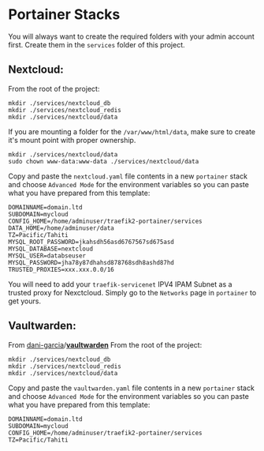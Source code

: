 
# Portainer Stacks

You will always want to create the required folders with your admin account first.
Create them in the `services` folder of this project.

## Nextcloud:
From the root of the project:
```shell
mkdir ./services/nextcloud_db
mkdir ./services/nextcloud_redis
mkdir ./services/nextcloud/data
```

If you are mounting a folder for the `/var/www/html/data`, make sure to create it's mount point with proper ownership.
```shell
mkdir ./services/nextcloud/data
sudo chown www-data:www-data ./services/nextcloud/data
```

Copy and paste the `nextcloud.yaml` file contents in a new `portainer` stack and choose `Advanced Mode` for the environment variables so you can paste what you have prepared from this template:

```
DOMAINNAME=domain.ltd
SUBDOMAIN=mycloud
CONFIG_HOME=/home/adminuser/traefik2-portainer/services
DATA_HOME=/home/adminuser/data
TZ=Pacific/Tahiti
MYSQL_ROOT_PASSWORD=jkahsdh56asd6767567sd675asd
MYSQL_DATABASE=nextcloud
MYSQL_USER=databseuser
MYSQL_PASSWORD=jha78y87dhahsd878768sdh8ashd87hd
TRUSTED_PROXIES=xxx.xxx.0.0/16
```
You will need to add your `traefik-servicenet` IPV4 IPAM Subnet as a trusted proxy for Nexctcloud. Simply go to the `Networks` page in `portainer` to get yours.

## Vaultwarden:

From [dani-garcia](https://github.com/dani-garcia)/**[vaultwarden](https://github.com/dani-garcia/vaultwarden)**
From the root of the project:
```shell
mkdir ./services/nextcloud_db
mkdir ./services/nextcloud_redis
mkdir ./services/nextcloud/data
```

Copy and paste the `vaultwarden.yaml` file contents in a new `portainer` stack and choose `Advanced Mode` for the environment variables so you can paste what you have prepared from this template:

```
DOMAINNAME=domain.ltd
SUBDOMAIN=mycloud
CONFIG_HOME=/home/adminuser/traefik2-portainer/services
TZ=Pacific/Tahiti
```